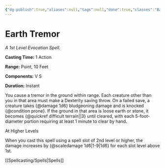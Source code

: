 ```yaml
---
{"dg-publish":true,"aliases":null,"tags":null,"done":true,"classes":"Bard, Druid, Sorcerer, Wizard,","spellLevel":1,"school":"Evocation","source":"XGE","permalink":"/spells/earth-tremor/","dgHomeLink":false,"dgPassFrontmatter":true}
---
```


# Earth Tremor
*A 1st Level Evocation Spell.*

**Casting Time:** 1 Action

**Range:** Point, 10 Feet

**Components:** V S 

**Duration:** Instant

You cause a tremor in the ground within range. Each creature other than you in that area must make a Dexterity saving throw. On a failed save, a creature takes {@damage 1d6} bludgeoning damage and is knocked {@condition prone}. If the ground in that area is loose earth or stone, it becomes {@quickref difficult terrain||3} until cleared, with each 5-foot-diameter portion requiring at least 1 minute to clear by hand.

At Higher Levels

When you cast this spell using a spell slot of 2nd level or higher, the damage increases by {@scaledamage 1d6|1-9|1d6} for each slot level above 1st.

[[Spellcasting/Spells|Spells]]